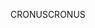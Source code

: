 <span data-ttu-id="bb2ed-101">CRONUS</span><span class="sxs-lookup"><span data-stu-id="bb2ed-101">CRONUS</span></span>